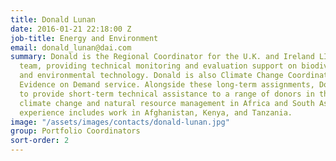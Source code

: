 ```yaml
---
title: Donald Lunan
date: 2016-01-21 22:18:00 Z
job-title: Energy and Environment
email: donald_lunan@dai.com
summary: Donald is the Regional Coordinator for the U.K. and Ireland LIFE Monitoring
  team, providing technical monitoring and evaluation support on biodiversity, conservation,
  and environmental technology. Donald is also Climate Change Coordinator for the
  Evidence on Demand service. Alongside these long-term assignments, Donald continues
  to provide short-term technical assistance to a range of donors in the fields of
  climate change and natural resource management in Africa and South Asia. His overseas
  experience includes work in Afghanistan, Kenya, and Tanzania.
image: "/assets/images/contacts/donald-lunan.jpg"
group: Portfolio Coordinators
sort-order: 2
---
```



